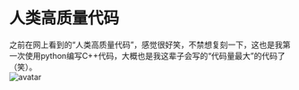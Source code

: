# 人类高质量代码
之前在网上看到的“人类高质量代码”，感觉很好笑，不禁想复刻一下，这也是我第一次使用python编写C++代码，大概也是我这辈子会写的“代码量最大”的代码了（笑）。  
![avatar](https://mmbiz.qpic.cn/sz_mmbiz_jpg/2A8tXicCG8ymueDskwSIufl1no41AIsdQhPxicWypS3LJpqehhSDoNrX5PWOZicKbKCHKEp8bU7n6on4BZS6mFDGg/640?wx_fmt=jpeg)  
